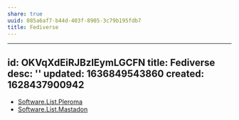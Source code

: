 ```yaml
---
share: true
uuid: 085a6af7-b44d-403f-8905-3c79b195fdb7
title: Fediverse
---
```

---
id: OKVqXdEiRJBzIEymLGCFN
title: Fediverse
desc: ''
updated: 1636849543860
created: 1628437900942
---

* [Software.List.Pleroma](/undefined)
* [Software.List.Mastadon](/undefined)
